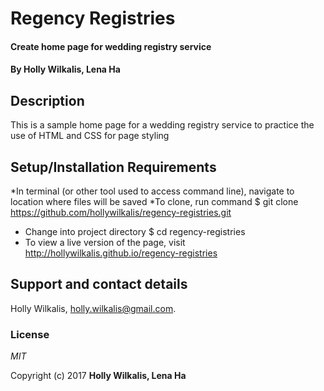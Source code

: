 
# Regency Registries

#### Create home page for wedding registry service

#### By Holly Wilkalis, Lena Ha

## Description

This is a sample home page for a wedding registry service to practice the use of HTML and CSS for page styling

## Setup/Installation Requirements

*In terminal (or other tool used to access command line), navigate to location where files will be saved
*To clone, run command $ git clone https://github.com/hollywilkalis/regency-registries.git
* Change into project directory $ cd regency-registries
* To view a live version of the page, visit http://hollywilkalis.github.io/regency-registries

## Support and contact details

Holly Wilkalis, holly.wilkalis@gmail.com.


### License

*MIT*

Copyright (c) 2017 **Holly Wilkalis, Lena Ha**
